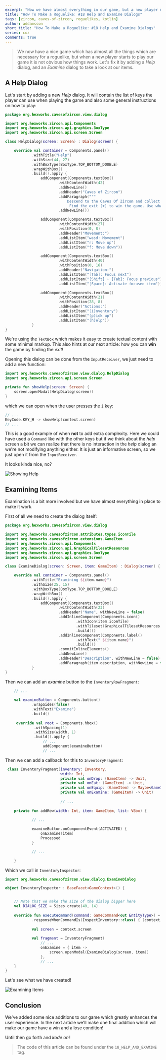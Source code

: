 ```yaml
---
excerpt: "Now we have almost everything in our game, but a new player might be puzzled how to play. Let's add help and examine dialogs!"
title: "How To Make a Roguelike: #18 Help and Examine Dialogs"
tags: [zircon, caves-of-zircon, roguelikes, kotlin]
author: addamsson
short_title: "How To Make a Roguelike: #18 Help and Examine Dialogs"
series: coz
comments: true
---
```


> We now have a nice game which has almost all the things which are necessary for a roguelike,
but when a new player starts to play our game it is not obvious how things work. Let's fix it
by adding a *Help* dialog, and an *Examine* dialog to take a look at our items.

## A Help Dialog

Let's start by adding a new *Help* dialog. It will contain the list of keys the player can
use when playing the game and also some general instructions on how to play:

```kotlin
package org.hexworks.cavesofzircon.view.dialog

import org.hexworks.zircon.api.Components
import org.hexworks.zircon.api.graphics.BoxType
import org.hexworks.zircon.api.screen.Screen

class HelpDialog(screen: Screen) : Dialog(screen) {

    override val container = Components.panel()
            .withTitle("Help")
            .withSize(44, 27)
            .withBoxType(BoxType.TOP_BOTTOM_DOUBLE)
            .wrapWithBox()
            .build().apply {
                addComponent(Components.textBox()
                        .withContentWidth(42)
                        .addNewLine()
                        .addHeader("Caves of Zircon")
                        .addParagraph("""
                            Descend to the Caves Of Zircon and collect as many Zircons as you can.
                             Find the exit (+) to win the game. Use what you find to avoid dying.""".trimIndent())
                        .addNewLine())

                addComponent(Components.textBox()
                        .withContentWidth(27)
                        .withPosition(0, 8)
                        .addHeader("Movement:")
                        .addListItem("wasd: Movement")
                        .addListItem("r: Move up")
                        .addListItem("f: Move down"))

                addComponent(Components.textBox()
                        .withContentWidth(40)
                        .withPosition(0, 16)
                        .addHeader("Navigation:")
                        .addListItem("[Tab]: Focus next")
                        .addListItem("[Shift] + [Tab]: Focus previous")
                        .addListItem("[Space]: Activate focused item"))

                addComponent(Components.textBox()
                        .withContentWidth(21)
                        .withPosition(28, 8)
                        .addHeader("Actions:")
                        .addListItem("(i)nventory")
                        .addListItem("(p)ick up")
                        .addListItem("(h)elp"))
            }
}
```

We're using the `TextBox` which makes it easy to create textual content with
some minimal markup. This also hints at our next article: how you can **win** the
game by finding the *exit*!

Opening this dialog can be done from the `InputReceiver`, we just need to add a new
function:

```kotlin
import org.hexworks.cavesofzircon.view.dialog.HelpDialog
import org.hexworks.zircon.api.screen.Screen

private fun showHelp(screen: Screen) {
    screen.openModal(HelpDialog(screen))
}
```

which we can open when the user presses the `i` key:

```kotlin
// ...
KeyCode.KEY_H -> showHelp(context.screen)
// ...                
```

This is a good example of when **not** to add extra complexity. Here we could have used a
`Command` like with the other keys but if we think about the *help* screen a bit we can realize
that there is no interaction in the *help* dialog an we're not modifying anything either.
It is just an informative screen, so we just open it from the `InputReceiver`.

It looks kinda nice, no?

![Showing Help](/assets/img/showing_help.gif)

## Examining Items

Examination is a bit more involved but we have almost everything in place to make it work.

First of all we need to create the dialog itself:

```kotlin
package org.hexworks.cavesofzircon.view.dialog

import org.hexworks.cavesofzircon.attributes.types.iconTile
import org.hexworks.cavesofzircon.extensions.GameItem
import org.hexworks.zircon.api.Components
import org.hexworks.zircon.api.GraphicalTilesetResources
import org.hexworks.zircon.api.graphics.BoxType
import org.hexworks.zircon.api.screen.Screen

class ExamineDialog(screen: Screen, item: GameItem) : Dialog(screen) {

    override val container = Components.panel()
            .withTitle("Examining ${item.name}")
            .withSize(25, 15)
            .withBoxType(BoxType.TOP_BOTTOM_DOUBLE)
            .wrapWithBox()
            .build().apply {
                addComponent(Components.textBox()
                        .withContentWidth(23)
                        .addHeader("Name", withNewLine = false)
                        .addInlineComponent(Components.icon()
                                .withIcon(item.iconTile)
                                .withTileset(GraphicalTilesetResources.nethack16x16())
                                .build())
                        .addInlineComponent(Components.label()
                                .withText(" ${item.name}")
                                .build())
                        .commitInlineElements()
                        .addNewLine()
                        .addHeader("Description", withNewLine = false)
                        .addParagraph(item.description, withNewLine = false))
            }
}
```
 
Then we can add an *examine* button to the `InventoryRowFragment`:

```kotlin
    // ...
    
    val examineButton = Components.button()
            .wrapSides(false)
            .withText("Examine")
            .build()
            
     override val root = Components.hbox()
             .withSpacing(1)
             .withSize(width, 1)
             .build().apply {
                 // ...
                 addComponent(examineButton)
                 // ...          
```

Then we can add a callback for this to `InventoryFragment`:

```kotlin
 class InventoryFragment(inventory: Inventory,
                         width: Int,
                         private val onDrop: (GameItem) -> Unit,
                         private val onEat: (GameItem) -> Unit,
                         private val onEquip: (GameItem) -> Maybe<GameItem>,
                         private val onExamine: (GameItem) -> Unit)
                         
                         // ...
                         
    private fun addRow(width: Int, item: GameItem, list: VBox) {

            // ...
            
            examineButton.onComponentEvent(ACTIVATED) {
                onExamine(item)
                Processed
            }

            // ...

    }                
```

Which we call in `InventoryInspector`:

```kotlin
import org.hexworks.cavesofzircon.view.dialog.ExamineDialog

object InventoryInspector : BaseFacet<GameContext>() {


    // Note that we make the size of the dialog bigger here
    val DIALOG_SIZE = Sizes.create(40, 14)
    
    override fun executeommand(command: GameCommand<out EntityType>) = command
            .responseWhenCommandIs(InspectInventory::class) { (context, itemHolder, position) ->
            
            val screen = context.screen
            
            val fragment = InventoryFragment(
                // ...
                onExamine = { item ->
                    screen.openModal(ExamineDialog(screen, item))
                },
                // ...
    }
}
```

Let's see what we have created!

![Examining Items](/assets/img/examining_items.gif)

## Conclusion

We've added some nice additions to our game which greatly enhances the user experience.
In the next article we'll make one final addition which will make our game have a
win and a lose condition!

Until then go forth and *kode on*!
 
> The code of this article can be found under the `18_HELP_AND_EXAMINE` tag.
